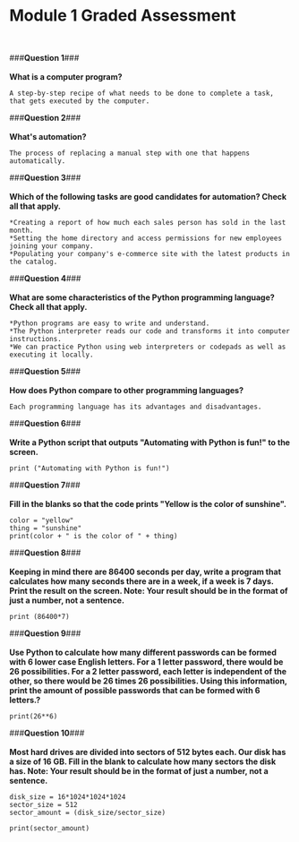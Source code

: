 <h1>Module 1 Graded Assessment</h1>
</br>

###**Question 1**###</br>
</br>
**What is a computer program?**
```
A step-by-step recipe of what needs to be done to complete a task, that gets executed by the computer.
```

###**Question 2**###</br>
</br>
**What's automation?**

```
The process of replacing a manual step with one that happens automatically.
```

###**Question 3**###</br>
</br>
**Which of the following tasks are good candidates for automation? Check all that apply.**

```
*Creating a report of how much each sales person has sold in the last month.
*Setting the home directory and access permissions for new employees joining your company.
*Populating your company's e-commerce site with the latest products in the catalog.
```

###**Question 4**###</br>
</br>
**What are some characteristics of the Python programming language? Check all that apply.**

```
*Python programs are easy to write and understand.
*The Python interpreter reads our code and transforms it into computer instructions.
*We can practice Python using web interpreters or codepads as well as executing it locally. 
```

###**Question 5**###</br>
</br>
**How does Python compare to other programming languages?**

```
Each programming language has its advantages and disadvantages.
```

###**Question 6**###</br>
</br>
**Write a Python script that outputs "Automating with Python is fun!" to the screen.**

```
print ("Automating with Python is fun!")
```

###**Question 7**###</br>
</br>
**Fill in the blanks so that the code prints "Yellow is the color of sunshine".**

```
color = "yellow"
thing = "sunshine"
print(color + " is the color of " + thing)
```

###**Question 8**###</br>
</br>
**Keeping in mind there are 86400 seconds per day, write a program that calculates how many seconds there are in a week, if a week is 7 days. Print the result on the screen. Note: Your result should be in the format of just a number, not a sentence.**

```
print (86400*7)
```

###**Question 9**###</br>
</br>
**Use Python to calculate how many different passwords can be formed with 6 lower case English letters. For a 1 letter password, there would be 26 possibilities. For a 2 letter password, each letter is independent of the other, so there would be 26 times 26 possibilities. Using this information, print the amount of possible passwords that can be formed with 6 letters.?**

```
print(26**6)
```

###**Question 10**###</br>
</br>
**Most hard drives are divided into sectors of 512 bytes each. Our disk has a size of 16 GB. Fill in the blank to calculate how many sectors the disk has. Note: Your result should be in the format of just a number, not a sentence.**

```
disk_size = 16*1024*1024*1024
sector_size = 512
sector_amount = (disk_size/sector_size)

print(sector_amount)
```

